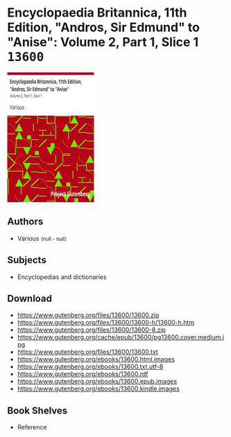 # Encyclopaedia Britannica, 11th Edition, "Andros, Sir Edmund" to "Anise": Volume 2, Part 1, Slice 1 <kbd>13600</kbd>

![](./cover.medium.jpg "")

## Authors


 - Various <small>(null - null)</small>

## Subjects


 - Encyclopedias and dictionaries

## Download


 - https://www.gutenberg.org/files/13600/13600.zip
 - https://www.gutenberg.org/files/13600/13600-h/13600-h.htm
 - https://www.gutenberg.org/files/13600/13600-8.zip
 - https://www.gutenberg.org/cache/epub/13600/pg13600.cover.medium.jpg
 - https://www.gutenberg.org/files/13600/13600.txt
 - https://www.gutenberg.org/ebooks/13600.html.images
 - https://www.gutenberg.org/ebooks/13600.txt.utf-8
 - https://www.gutenberg.org/ebooks/13600.rdf
 - https://www.gutenberg.org/ebooks/13600.epub.images
 - https://www.gutenberg.org/ebooks/13600.kindle.images

## Book Shelves


 - Reference
